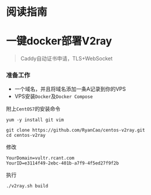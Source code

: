 # 阅读指南

# 一键docker部署V2ray
> Caddy自动证书申请，TLS+WebSocket

### 准备工作
+ 一个域名，并且将域名添加一条A记录到你的VPS
+ VPS安装`Docker`及`Docker Compose`

附上`CentOS7`的安装命令
```
yum -y install git vim
```

```
git clone https://github.com/RyanCao/centos-v2ray.git
cd centos-v2ray
```

修改
```
YourDomain=vultr.rcant.com
YourID=e3114f49-2ebc-401b-a7f9-4f5ed27f9f2b
```

执行
```
./v2ray.sh build
```